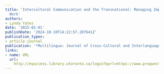 ```yaml
---
title: 'Intercultural Communication and the Transnational: Managing Impressions at
  Work'
authors:
- Lynda Yates
date: '2015-01-01'
publishDate: '2024-10-10T14:22:57.287641Z'
publication_types:
- article-journal
publication: '*Multilingua: Journal of Cross-Cultural and Interlanguage Communication*'
links:
- name: URL
  url: 
    http://myaccess.library.utoronto.ca/login?qurl=https://www.proquest.com/docview/1773224170?accountid=14771&bdid=38382&_bd=DiKpFNXc%2FZy359QXWEn%2BSZgcnG4%3D
---
```

